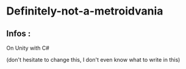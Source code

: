 # Definitely-not-a-metroidvania

## Infos :
  
  On Unity with C#
  
  (don't hesitate to change this, I don't even know what to write in this)
